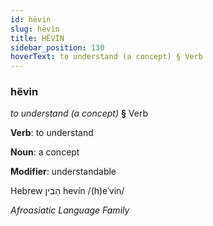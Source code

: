 ```yaml
---
id: hëvin
slug: hëvin
title: HËVİN
sidebar_position: 130
hoverText: to understand (a concept) § Verb
---
```


### hëvin

*to understand (a concept)* **§** Verb

**Verb**: to understand

**Noun**: a concept

**Modifier**: understandable

Hebrew הֵבִין hevín /(h)eˈvin/

*Afroasiatic Language Family*